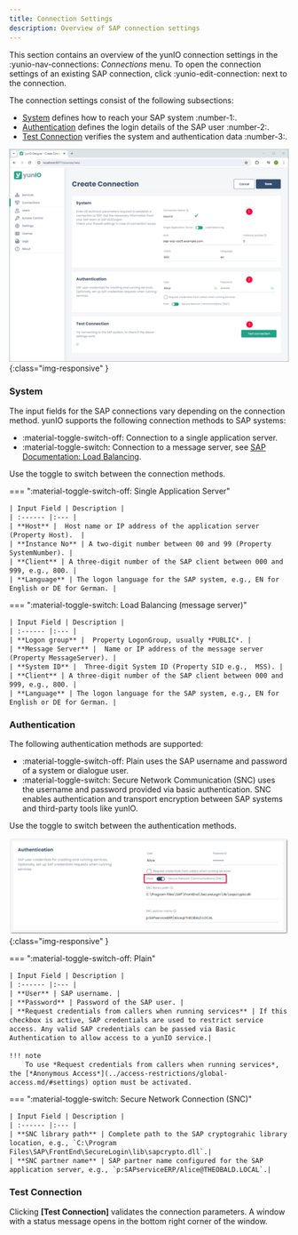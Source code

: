 ```yaml
---
title: Connection Settings
description: Overview of SAP connection settings
---
```


This section contains an overview of the yunIO connection settings in the :yunio-nav-connections: *Connections* menu. 
To open the connection settings of an existing SAP connection, click :yunio-edit-connection: next to the connection.

The connection settings consist of the following subsections:

- [System](#system) defines how to reach your SAP system :number-1:.
- [Authentication](#authentication) defines the login details of the SAP user :number-2:.
- [Test Connection](#test-connection) verifies the system and authentication data :number-3:.

![yunIO-Create-Connection](../../assets/images/yunio/documentation/yunio-connections.png){:class="img-responsive" }

### System

The input fields for the SAP connections vary depending on the connection method. 
yunIO supports the following connection methods to SAP systems:

- :material-toggle-switch-off: Connection to a single application server.
- :material-toggle-switch: Connection to a message server, see [SAP Documentation: Load Balancing](https://help.sap.com/saphelp_nwpi711/helpdata/en/c4/3a644c505211d189550000e829fbbd/content.htm?no_cache=true).

Use the toggle to switch between the connection methods.

=== ":material-toggle-switch-off: Single Application Server"

	| Input Field | Description |
	| :------ |:--- | 
	| **Host** |  Host name or IP address of the application server (Property Host).  | 
	| **Instance No** | A two-digit number between 00 and 99 (Property SystemNumber). | 
	| **Client** | A three-digit number of the SAP client between 000 and 999, e.g., 800. | 
	| **Language** | The logon language for the SAP system, e.g., EN for English or DE for German. | 

=== ":material-toggle-switch: Load Balancing (message server)"

	| Input Field | Description |
	| :------ |:--- | 
	| **Logon group** |  Property LogonGroup, usually *PUBLIC*. | 
	| **Message Server** |  Name or IP address of the message server (Property MessageServer). | 
	| **System ID** |  Three-digit System ID (Property SID e.g.,  MSS). | 
	| **Client** | A three-digit number of the SAP client between 000 and 999, e.g., 800. | 
	| **Language** | The logon language for the SAP system, e.g., EN for English or DE for German. | 



### Authentication

The following authentication methods are supported:
- :material-toggle-switch-off: Plain uses the SAP username and password of a system or dialogue user.
- :material-toggle-switch: Secure Network Communication (SNC) uses the username and password provided via basic authentication.
SNC enables authentication and transport encryption between SAP systems and third-party tools like yunIO.

Use the toggle to switch between the authentication methods.

![yunIO-Authentication](../../assets/images/yunio/documentation/yunio-authentication.png){:class="img-responsive" }

=== ":material-toggle-switch-off: Plain"

	| Input Field | Description |
	| :------ |:--- | 
	| **User** | SAP username. | 
	| **Password** | Password of the SAP user. | 
	| **Request credentials from callers when running services** | If this checkbox is active, SAP credentials are used to restrict service access. Any valid SAP credentials can be passed via Basic Authentication to allow access to a yunIO service.|

	!!! note
		To use *Request credentials from callers when running services*, the [*Anonymous Access*](../access-restrictions/global-access.md/#settings) option must be activated.

=== ":material-toggle-switch: Secure Network Connection (SNC)"

	| Input Field | Description |
	| :------ |:--- | 
	| **SNC library path** | Complete path to the SAP cryptograhic library location, e.g., `C:\Program Files\SAP\FrontEnd\SecureLogin\lib\sapcrypto.dll`.|
	| **SNC partner name** | SAP partner name configured for the SAP application server, e.g., `p:SAPserviceERP/Alice@THEOBALD.LOCAL`.|



### Test Connection

Clicking **[Test Connection]** validates the connection parameters. 
A window with a status message opens in the bottom right corner of the window.
